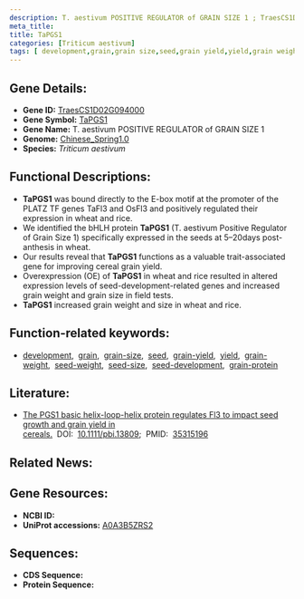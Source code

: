 ```yaml
---
description: T. aestivum POSITIVE REGULATOR of GRAIN SIZE 1 ; TraesCS1D02G094000 ; Triticum aestivum
meta_title:
title: TaPGS1
categories: [Triticum aestivum]
tags: [ development,grain,grain size,seed,grain yield,yield,grain weight,seed weight,seed size,seed development,grain protein ]
---
```


## Gene Details:
- **Gene ID:**	[TraesCS1D02G094000](https://ensembl.gramene.org/Triticum_aestivum/Gene/Summary?g=TraesCS1D02G094000)
- **Gene Symbol:** <u>TaPGS1</u>
- **Gene Name:** T. aestivum POSITIVE REGULATOR of GRAIN SIZE 1
- **Genome:** [Chinese_Spring1.0](https://ensembl.gramene.org/Triticum_aestivum/Info/Index)
- **Species:** *Triticum aestivum*

## Functional Descriptions:
   - **TaPGS1** was bound directly to the E-box motif at the promoter of the PLATZ TF genes TaFl3 and OsFl3 and positively regulated their expression in wheat and rice.
   - We identified the bHLH protein **TaPGS1** (T. aestivum Positive Regulator of Grain Size 1) specifically expressed in the seeds at 5–20days post-anthesis in wheat.
   - Our results reveal that **TaPGS1** functions as a valuable trait-associated gene for improving cereal grain yield.
   - Overexpression (OE) of **TaPGS1** in wheat and rice resulted in altered expression levels of seed-development-related genes and increased grain weight and grain size in field tests.
   - **TaPGS1** increased grain weight and size in wheat and rice.

## Function-related keywords:
   - [development](/tags/development/),&nbsp;&nbsp;[grain](/tags/grain/),&nbsp;&nbsp;[grain-size](/tags/grain-size/),&nbsp;&nbsp;[seed](/tags/seed/),&nbsp;&nbsp;[grain-yield](/tags/grain-yield/),&nbsp;&nbsp;[yield](/tags/yield/),&nbsp;&nbsp;[grain-weight](/tags/grain-weight/),&nbsp;&nbsp;[seed-weight](/tags/seed-weight/),&nbsp;&nbsp;[seed-size](/tags/seed-size/),&nbsp;&nbsp;[seed-development](/tags/seed-development/),&nbsp;&nbsp;[grain-protein](/tags/grain-protein/)

## Literature:
   - [The PGS1 basic helix-loop-helix protein regulates Fl3 to impact seed growth and grain yield in cereals.]( https://onlinelibrary.wiley.com/doi/10.1111/pbi.13809)&nbsp;&nbsp;DOI:&nbsp;&nbsp;[10.1111/pbi.13809](https://onlinelibrary.wiley.com/doi/10.1111/pbi.13809);&nbsp;&nbsp;PMID:&nbsp;&nbsp;[35315196](https://pubmed.ncbi.nlm.nih.gov/35315196/)

## Related News:

## Gene Resources:
- **NCBI ID:**  [](https://www.ncbi.nlm.nih.gov/gene/?term=)
- **UniProt accessions:** [A0A3B5ZRS2](https://www.uniprot.org/uniprotkb/A0A3B5ZRS2/entry)



## Sequences:
- **CDS Sequence:**
- **Protein Sequence:**
